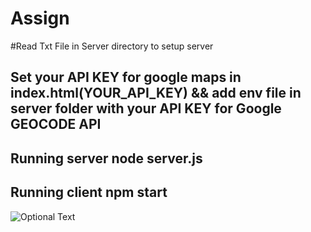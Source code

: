 # Assign


#Read Txt File in Server directory to setup server

## Set your API KEY for google maps in index.html(YOUR_API_KEY)  && add env file in server folder with your API KEY for Google GEOCODE API
## Running server node server.js

## Running client npm start


![Optional Text](..dev/server/applicationHome.png)

